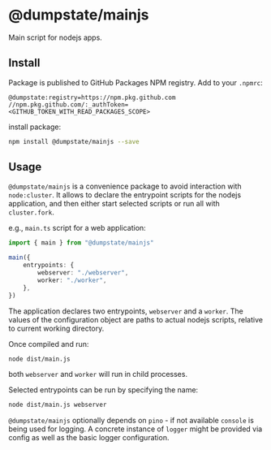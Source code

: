 # @dumpstate/mainjs

Main script for nodejs apps.

## Install

Package is published to GitHub Packages NPM registry. Add to your `.npmrc`:

```
@dumpstate:registry=https://npm.pkg.github.com
//npm.pkg.github.com/:_authToken=<GITHUB_TOKEN_WITH_READ_PACKAGES_SCOPE>
```

install package:

```sh
npm install @dumpstate/mainjs --save
```

## Usage

`@dumpstate/mainjs` is a convenience package to avoid interaction with `node:cluster`. It allows to declare the entrypoint scripts for the nodejs application, and then either start selected scripts or run all with `cluster.fork`.

e.g., `main.ts` script for a web application:

```ts
import { main } from "@dumpstate/mainjs"

main({
	entrypoints: {
		webserver: "./webserver",
		worker: "./worker",
	},
})
```

The application declares two entrypoints, `webserver` and a `worker`. The values of the configuration object are paths to actual nodejs scripts, relative to current working directory.

Once compiled and run:

```bash
node dist/main.js
```

both `webserver` and `worker` will run in child processes.

Selected entrypoints can be run by specifying the name:

```bash
node dist/main.js webserver
```

`@dumpstate/mainjs` optionally depends on `pino` - if not available `console` is being used for logging. A concrete instance of `logger` might be provided via config as well as the basic logger configuration.
